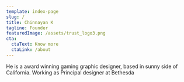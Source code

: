 ```yaml
---
template: index-page
slug: /
title: Chinnayan K
tagline: Founder
featuredImage: /assets/trust_logo3.png
cta:
  ctaText: Know more
  ctaLink: /about
---
```


He is a award winning gaming graphic designer, based in sunny side of California. Working as Principal designer at Bethesda
